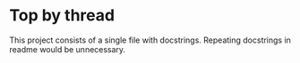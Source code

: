 # Top by thread
This project consists of a single file with docstrings.
Repeating docstrings in readme would be unnecessary.